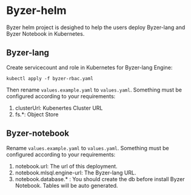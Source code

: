 # Byzer-helm

Byzer helm project is desighed to help the users deploy Byzer-lang  and Byzer Notebook in Kubernetes.

## Byzer-lang

Create servicecount and role in Kubernetes for Byzer-lang Engine:

```shell
kubectl apply -f byzer-rbac.yaml
```

Then rename `values.example.yaml` to `values.yaml`. Something must be configured according to your requirements:

1. clusterUrl: Kubenertes Cluster URL
2. fs.*: Object Store

## Byzer-notebook

Rename `values.example.yaml` to `values.yaml`. Something must be configured according to your requirements:

1. notebook.url: The url of this deployment.
1. notebook.mlsql.engine-url: The Byzer-lang URL.
2. notebook.database.* : You should create the db before install Byzer Notebook.  Tables will be auto generated.
